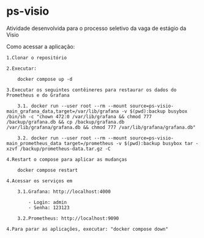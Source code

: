 # ps-visio
Atividade desenvolvida para o processo seletivo da vaga de estágio da Visio

Como acessar a aplicação:

    1.Clonar o repositório

    2.Executar: 
    
    	docker compose up -d

    3.Executar os seguintes contêineres para restaurar os dados do Prometheus e do Grafana

	    3.1. docker run --user root --rm --mount source=ps-visio-main_grafana_data,target=/var/lib/grafana -v $(pwd):backup busybox /bin/sh -c "chown 472:0 /var/lib/grafana && chmod 777 /backup/grafana.db && cp /backup/grafana.db /var/lib/grafana/grafana.db && chmod 777 /var/lib/grafana/grafana.db"
	    
	    3.2. docker run --user root --rm --mount source=ps-visio-main_prometheus_data target=/prometheus -v $(pwd):backup busybox tar -xzvf /backup/prometheus-data.tar.gz -C
    
    4.Restart o compose para aplicar as mudanças
    
    	docker compose restart

    4.Acessar os serviços em

        3.1.Grafana: http://localhost:4000
            
            - Login: admin
            - Senha: 123123

        3.2.Prometheus: http://localhost:9090

    4.Para parar as aplicações, executar: "docker compose down"
